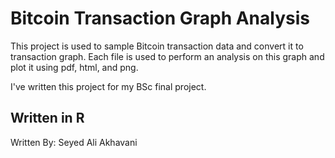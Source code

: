 # Bitcoin Transaction Graph Analysis
This project is used to sample Bitcoin transaction data and convert it to transaction graph.
Each file is used to perform an analysis on this graph and plot it using pdf, html, and png.

I've written this project for my BSc final project.

Written in R
---
Written By: Seyed Ali Akhavani
